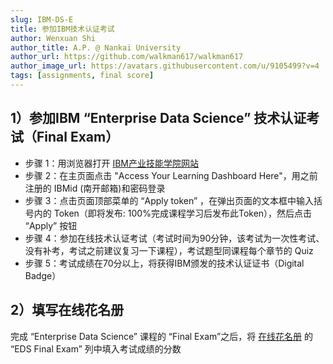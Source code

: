 ```yaml
---
slug: IBM-DS-E
title: 参加IBM技术认证考试
author: Wenxuan Shi
author_title: A.P. @ Nankai University
author_url: https://github.com/walkman617/walkman617
author_image_url: https://avatars.githubusercontent.com/u/9105499?v=4
tags: [assignments, final score]
---
```



## 1）参加IBM “Enterprise Data Science” 技术认证考试（Final Exam）
- 步骤 1：用浏览器打开 [IBM产业技能学院网站](https://skills-academy.comprehend.ibm.com/?r)
- 步骤 2：在主页面点击 "Access Your Learning Dashboard Here"，用之前注册的 IBMid (南开邮箱)和密码登录
- 步骤 3：点击页面顶部菜单的 “Apply token” ，在弹出页面的文本框中输入括号内的 Token（即将发布: 100%完成课程学习后发布此Token），然后点击 “Apply” 按钮
- 步骤 4：参加在线技术认证考试（考试时间为90分钟，该考试为一次性考试、没有补考，考试之前建议复习一下课程），考试题型同课程每个章节的 Quiz
- 步骤 5：考试成绩在70分以上，将获得IBM颁发的技术认证证书（Digital Badge）

## 2）填写在线花名册
完成 “Enterprise Data Science” 课程的 “Final Exam”之后，将 [在线花名册](https://docs.qq.com/sheet/DYk9Pa2FKWUlCa1lz?tab=BB08J2) 的 “EDS Final Exam” 列中填入考试成绩的分数
